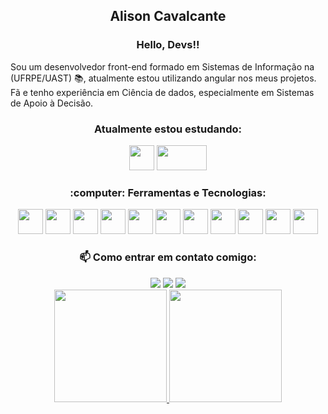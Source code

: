 <div align="center"> <h2> Alison Cavalcante</h3> </div>

<div align="center"> <h3> Hello, Devs!! </h3> </div>

Sou um desenvolvedor front-end formado em Sistemas de Informação na (UFRPE/UAST) :books:, atualmente estou utilizando angular nos meus projetos. Fã e tenho experiência em Ciência de dados, especialmente em Sistemas de Apoio à Decisão.

<div align="center"> <h3>Atualmente estou estudando:</h3> 
 <img src="https://cdn.jsdelivr.net/gh/devicons/devicon/icons/angularjs/angularjs-original.svg"  width="40" height="40" />   <img src="https://cdn.jsdelivr.net/gh/devicons/devicon/icons/spring/spring-plain-wordmark.svg" width="80" height="40" />
          
</div>

<div align="center"> <h3> :computer: Ferramentas e Tecnologias:</h3> </div>
<div align="center"> 
<img  src="https://cdn.jsdelivr.net/gh/devicons/devicon/icons/html5/html5-original.svg" width="40" height="40"/> <img src="https://cdn.jsdelivr.net/gh/devicons/devicon/icons/css3/css3-original.svg"  width="40" height="40"/> <img src="https://cdn.jsdelivr.net/gh/devicons/devicon/icons/typescript/typescript-original.svg" width="40" height="40" /> <img src="https://cdn.jsdelivr.net/gh/devicons/devicon/icons/angularjs/angularjs-original.svg" width="40" height="40"/> <img src="https://cdn.jsdelivr.net/gh/devicons/devicon/icons/bootstrap/bootstrap-original.svg" width="40" height="40" />  <img src="https://cdn.jsdelivr.net/gh/devicons/devicon/icons/javascript/javascript-original.svg" width="40" height="40" /> <img src="https://cdn.jsdelivr.net/gh/devicons/devicon/icons/java/java-original.svg" width="40" height="40" /> <img src="https://cdn.jsdelivr.net/gh/devicons/devicon/icons/postgresql/postgresql-original.svg" width="40" height="40" /> <img src="https://cdn.jsdelivr.net/gh/devicons/devicon/icons/nodejs/nodejs-original-wordmark.svg" width="40" height="40" /> <img src="https://cdn.jsdelivr.net/gh/devicons/devicon/icons/git/git-original.svg" width="40" height="40" />  <img src="https://cdn.jsdelivr.net/gh/devicons/devicon/icons/vscode/vscode-original.svg"  width="40" height="40"  />
          
          
          
</div>

          
          
          
          
<div align="center"> <h3>  📫 Como entrar em contato comigo:</h3> </div>
<div align="center">
<a href="https://instagram.com/alison.rscavalcante" target="_blank"><img src="https://img.shields.io/badge/-Instagram-%23E4405F?style=for-the-badge&logo=instagram&logoColor=white" target="_blank"></a>
<a href = "mailto:contato@alison.rscavalcante@gmail.com"><img src="https://img.shields.io/badge/Gmail-D14836?style=for-the-badge&logo=gmail&logoColor=white" target="_blank"></a>
<a href="https://www.linkedin.com/in/alison-rodrigo-cavalcante" target="_blank"><img src="https://img.shields.io/badge/-LinkedIn-%230077B5?style=for-the-badge&logo=linkedin&logoColor=white" target="_blank"></a>   
</div>


<div align="center">
<a href="https://github.com/AlisonCavalcante">
<img height="180em" src="https://github-readme-stats.vercel.app/api/top-langs/?username=AlisonCavalcante&layout=compact&langs_count=7&theme=dracula"/>
<img height="180em" src="https://github-readme-stats.vercel.app/api?username=AlisonCavalcante&show_icons=true&theme=dracula&include_all_commits=true&count_private=true"/>
</div>
          
          
